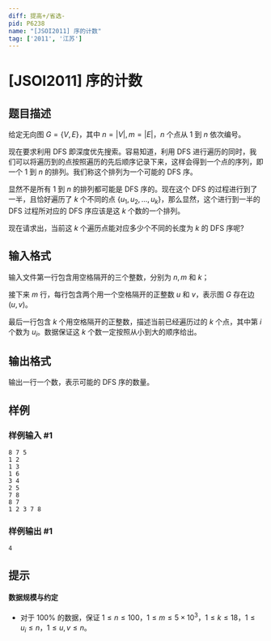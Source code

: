```yaml
---
diff: 提高+/省选-
pid: P6238
name: "[JSOI2011] 序的计数"
tag: ['2011', '江苏']
---
```

# [JSOI2011] 序的计数
## 题目描述

给定无向图 $G=\{V,E\}$，其中 $n=|V|,m=|E|$，$n$ 个点从 $1$ 到 $n$ 依次编号。

现在要求利用 DFS 即深度优先搜索。容易知道，利用 DFS 进行遍历的同时，我们可以将遍历到的点按照遍历的先后顺序记录下来，这样会得到一个点的序列，即一个 $1$ 到 $n$ 的排列。我们称这个排列为一个可能的 DFS 序。

显然不是所有 $1$ 到 $n$ 的排列都可能是 DFS 序的。现在这个 DFS 的过程进行到了一半，且恰好遍历了 $k$ 个不同的点 $\{u_1,u_2,...,u_k\}$，那么显然，这个进行到一半的 DFS 过程所对应的 DFS 序应该是这 $k$ 个数的一个排列。

现在请求出，当前这 $k$ 个遍历点能对应多少个不同的长度为 $k$ 的 DFS 序呢?
## 输入格式

输入文件第一行包含用空格隔开的三个整数，分别为 $n,m$ 和 $k$；

接下来 $m$ 行，每行包含两个用一个空格隔开的正整数 $u$ 和 $v$，表示图 $G$ 存在边 $(u,v)$。

最后一行包含 $k$ 个用空格隔开的正整数，描述当前已经遍历过的 $k$ 个点，其中第 $i$ 个数为 $u_i$。数据保证这 $k$ 个数一定按照从小到大的顺序给出。
## 输出格式

输出一行一个数，表示可能的 DFS 序的数量。
## 样例

### 样例输入 #1
```
8 7 5
1 2
1 3
1 6
3 4
2 5
7 8
8 7
1 2 3 7 8 
```
### 样例输出 #1
```
4
```
## 提示

#### 数据规模与约定

- 对于 $100\%$ 的数据，保证 $1 \le n \le 100$，$1 \le m \le 5 \times 10^3$，$1 \le k \le 18$，$1 \le u_i \le n$，$1 \leq u, v \leq n$。

